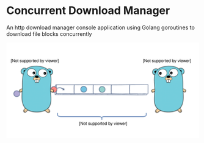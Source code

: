 # **Concurrent Download Manager**

An http download manager console application using Golang goroutines to download file blocks concurrently  

![goroutines](goroutines.svg)
